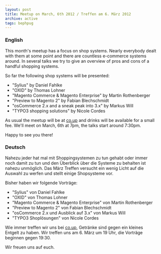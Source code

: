 ```yaml
---
layout: post
title: Meetup on March, 6th 2012 / Treffen am 6. März 2012
archive: active
tags: bephpug
---
```


### English

This month's meetup has a focus on shop systems. Nearly everybody dealt with
them at some point and there are countless e-commerce systems around.
In several talks we try to give an overview of pros and cons of a handful
shopping systems.

So far the following shop systems will be presented:

* "Sylius" by Daniel Fahlke
* "OXID" by Thomas Lohner
* "Magento Commerce & Magento Enterprise" by Martin Rothenberger
* "Preview to Magento 2" by Fabian Blechschmidt
* "osCommerce 2.x and a sneak peak into 3.x" by Markus Will
* "TYPO3 shopping solutions" by Nicole Cordes

As usual the meetup will be at [co.up](http://www.bephpug.de/location.html)
and drinks will be available for a small fee. We'll meet on March, 6th at 7pm,
the talks start around 7:30pm.

Happy to see you there!

### Deutsch

Nahezu jeder hat mal mit Shoppingsystemen zu tun gehabt oder immer noch damit
zu tun und den Überblick über die Systeme zu behalten ist nahezu unmöglich.
Das März Treffen versucht ein wenig Licht auf die Auswahl zu werfen und stellt
einige Shopsysteme vor.

Bisher haben wir folgende Vorträge:

* "Sylius" von Daniel Fahlke
* "OXID" von Thomas Lohner
* "Magento Commerce & Magento Enterprise" von Martin Rothenberger
* "Preview to Magento 2" von Fabian Blechschmidt
* "osCommerce 2.x und Ausblick auf 3.x" von Markus Will
* "TYPO3 Shoplösungen" von Nicole Cordes

Wie immer treffen wir uns bei [co.up](http://www.bephpug.de/location.html),
Getränke sind gegen ein kleines Entgelt zu haben. Wir treffen uns am 6. März um 19 Uhr,
die Vorträge beginnen gegen 19:30.

Wir freuen uns auf euch.